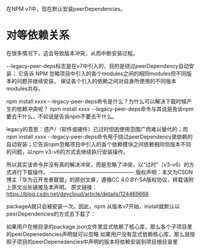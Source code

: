 <!--
 * @Description: 
 * @Author: xlm
 * @Date: 2023-02-24 20:25:09
 * @LastEditTime: 2023-02-24 20:26:05
 * @LastEditors: xlm
-->


在NPM v7中，现在默认安装peerDependencies。

# 对等依赖关系

在很多情况下，这会导致版本冲突，从而中断安装过程。

--legacy-peer-deps标志是在v7中引入的，目的是绕过peerDependency自动安装；
它告诉 NPM 忽略项目中引入的各个modules之间的相同modules但不同版本的问题并继续安装，
保证各个引入的依赖之间对自身所使用的不同版本modules共存。


npm install xxxx --legacy-peer-deps命令是什么？为什么可以解决下载时候产生的依赖冲突呢？
npm install xxxx --legacy-peer-deps命令与其说是告诉npm要去干什么，不如说是告诉npm不要去干什么。

legacy的意思：遗产/（软件或硬件）已过时但因使用范围广而难以替代的；而npm install xxxx --legacy-peer-deps命令用于绕过peerDependency里依赖的自动安装；它告诉npm忽略项目中引入的各个依赖模块之间依赖相同但版本不同的问题，以npm v3-v6的方式去继续执行安装操作。

所以其实该命令并没有真的解决冲突，而是忽略了冲突，以“过时”（v3-v6）的方式进行下载操作。
————————————————
版权声明：本文为CSDN博主「华为云开发者联盟」的原创文章，遵循CC 4.0 BY-SA版权协议，转载请附上原文出处链接及本声明。
原文链接：https://blog.csdn.net/devcloud/article/details/124469666



packageA就只会被安装一次。因此，npm 从版本v7开始，install就默认以peerDependencies的方式去下载了：

如果用户在根目录的package.json文件里显式依赖了核心库，那么各个子项目里的peerDepenedencies声明就可以忽略
如果用户没有显式依赖核心库，那么就按照子项目的peerDepenedencies中声明的版本将依赖安装到项目根目录里